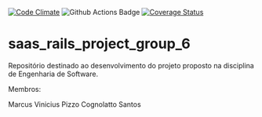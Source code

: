 [![Code Climate](https://codeclimate.com/github/Marcus-vinicius-pcs/saas_rails_project_group_6.png)](https://codeclimate.com/github/Marcus-vinicius-pcs/saas_rails_project_group_6)
![Github Actions Badge](https://github.com/Marcus-vinicius-pcs/saas_rails_project_group_6/actions/workflows/rubyonrails.yaml/badge.svg?branch=main)
[![Coverage Status](https://coveralls.io/repos/github/Marcus-vinicius-pcs/saas_rails_project_group_6/badge.svg?branch=main)](https://coveralls.io/github/Marcus-vinicius-pcs/saas_rails_project_group_6?branch=main)

# saas_rails_project_group_6
Repositório destinado ao desenvolvimento do projeto proposto na disciplina de Engenharia de Software.

Membros: 

Marcus Vinicius Pizzo Cognolatto Santos